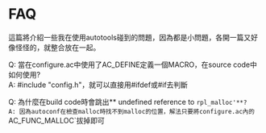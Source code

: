 # FAQ

這篇將介紹一些我在使用autotools碰到的問題，因為都是小問題，各開一篇又好像怪怪的，就整合放在一起。

Q: 當在configure.ac中使用了AC_DEFINE定義一個MACRO，在source code中如何使用?    
A: #include "config.h"，就可以直接用#ifdef或#if去判斷

Q: 為什麼在build code時會跳出** undefined reference to `rpl_malloc'**?    
A: 因為autoconf在檢查malloc時找不到malloc的位置，解法只要將configure.ac內的`AC_FUNC_MALLOC`拔掉即可